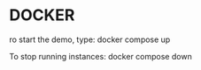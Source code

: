 # DOCKER

ro start the demo, type: 
docker compose up

To stop running instances:
docker compose down